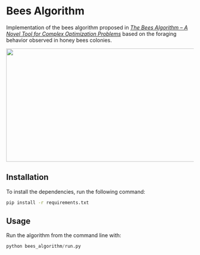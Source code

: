 # Bees Algorithm
Implementation of the bees algorithm proposed in [_The Bees Algorithm – A Novel Tool for Complex Optimization Problems_](http://beesalgorithmsite.altervista.org/2006_-_The_Bees_Algorithm_A_Novel_Tool_for_Complex_Optimisation_Problems.pdf) based on the foraging behavior observed in honey bees colonies.

<p align="center">
    <img width="512" height="304" src="images/ba.gif">
</p>


## Installation

To install the dependencies, run the following command:

```bash
pip install -r requirements.txt
```



## Usage

Run the algorithm from the command line with:

```python
python bees_algorithm/run.py
```


